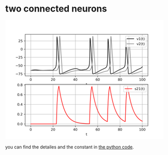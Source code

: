 # two connected neurons


![alt text][2neuron_python]

[2neuron_python]: ./python/2neuron.png "voltage of two connected neurons"
you can find the detailes and the constant in [the python code](./python/synapse.py).


<!---
 | ![alt text][2neuron_python] | 
 |:----:|
 |you can find the detailes and the constant in the python code.|
-->
